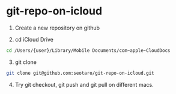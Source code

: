 # git-repo-on-icloud

1. Create a new repository on github

2. cd iCloud Drive

```bash
cd /Users/{user}/Library/Mobile Documents/com~apple~CloudDocs
```

3. git clone

```bash
git clone git@github.com:seotaro/git-repo-on-icloud.git
```

4. Try git checkout, git push and git pull on different macs.
